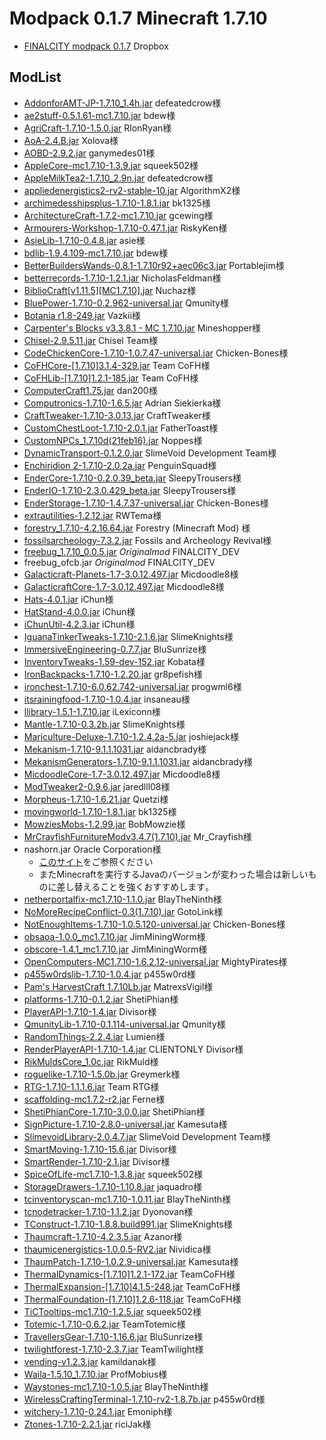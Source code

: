 
# Modpack 0.1.7 Minecraft 1.7.10
 - [FINALCITY modpack 0.1.7](https://www.dropbox.com/s/k9k6ioeq5w5nlc6/finalcitymodconfig0.1.7.zip?dl=0) Dropbox  

## ModList
 - [AddonforAMT-JP-1.7.10_1.4h.jar](http://defeatedcrow.wiki.fc2.com/wiki/JapaneseAddonForAppleMilkTea2) defeatedcrow様
 - [ae2stuff-0.5.1.61-mc1.7.10.jar](https://minecraft.curseforge.com/projects/ae2-stuff) bdew様
 - [AgriCraft-1.7.10-1.5.0.jar](https://minecraft.curseforge.com/projects/agricraft) RlonRyan様
 - [AoA-2.4.B.jar](https://adventofascension.gamepedia.com/Advent_of_Ascension_Wiki) Xolova様
 - [AOBD-2.9.2.jar](https://minecraft.curseforge.com/projects/another-one-bites-the-dust) ganymedes01様
 - [AppleCore-mc1.7.10-1.3.9.jar](https://minecraft.curseforge.com/projects/applecore) squeek502様
 - [AppleMilkTea2-1.7.10_2.9n.jar](https://minecraft.curseforge.com/projects/applemilktea2) defeatedcrow様
 - [appliedenergistics2-rv2-stable-10.jar](https://minecraft.curseforge.com/projects/applied-energistics-2) AlgorithmX2様
 - [archimedesshipsplus-1.7.10-1.8.1.jar](https://minecraft.curseforge.com/projects/davincis-vessels) bk1325様
 - [ArchitectureCraft-1.7.2-mc1.7.10.jar](https://minecraft.curseforge.com/projects/architecturecraft) gcewing様
 - [Armourers-Workshop-1.7.10-0.47.1.jar](https://minecraft.curseforge.com/projects/armourers-workshop) RiskyKen様
 - [AsieLib-1.7.10-0.4.8.jar](https://openeye.openmods.info/mod/asielib) asie様
 - [bdlib-1.9.4.109-mc1.7.10.jar](https://minecraft.curseforge.com/projects/bdlib) bdew様
 - [BetterBuildersWands-0.8.1-1.7.10r92+aec06c3.jar](https://minecraft.curseforge.com/projects/better-builders-wands) Portablejim様
 - [betterrecords-1.7.10-1.2.1.jar](https://minecraft.curseforge.com/projects/better-records) NicholasFeldman様
 - [BiblioCraft\[v1.11.5\]\[MC1.7.10\].jar](https://minecraft.curseforge.com/projects/bibliocraft) Nuchaz様
 - [BluePower-1.7.10-0.2.962-universal.jar](https://minecraft.curseforge.com/projects/blue-power) Qmunity様
 - [Botania r1.8-249.jar](https://minecraft.curseforge.com/projects/botania) Vazkii様
 - [Carpenter's Blocks v3.3.8.1 - MC 1.7.10.jar](https://minecraft.curseforge.com/projects/carpenters-blocks) Mineshopper様
 - [Chisel-2.9.5.11.jar](https://minecraft.curseforge.com/projects/chisel) Chisel Team様
 - [CodeChickenCore-1.7.10-1.0.7.47-universal.jar](https://minecraft.curseforge.com/projects/codechickencore) Chicken-Bones様
 - [CoFHCore-\[1.7.10\]3.1.4-329.jar](https://minecraft.curseforge.com/projects/cofhcore) Team CoFH様
 - [CoFHLib-\[1.7.10\]1.2.1-185.jar](https://minecraft.curseforge.com/projects/cofh-lib) Team CoFH様
 - [ComputerCraft1.75.jar](https://minecraft.curseforge.com/projects/computercraft) dan200様
 - [Computronics-1.7.10-1.6.5.jar](https://github.com/asiekierka/Computronics) Adrian Siekierka様
 - [CraftTweaker-1.7.10-3.0.13.jar](https://minecraft.curseforge.com/projects/crafttweaker) CraftTweaker様
 - [CustomChestLoot-1.7.10-2.0.1.jar](https://minecraft.curseforge.com/projects/custom-chest-loot) FatherToast様
 - [CustomNPCs_1.7.10d(21feb16).jar](https://minecraft.curseforge.com/projects/custom-npcs) Noppes様
 - [DynamicTransport-0.1.2.0.jar](https://minecraft.curseforge.com/projects/dynamic-transport) SlimeVoid Development Team様
 - [Enchiridion 2-1.7.10-2.0.2a.jar](https://minecraft.curseforge.com/projects/enchiridion) PenguinSquad様
 - [EnderCore-1.7.10-0.2.0.39_beta.jar](https://minecraft.curseforge.com/projects/endercore) SleepyTrousers様
 - [EnderIO-1.7.10-2.3.0.429_beta.jar](https://minecraft.curseforge.com/projects/ender-io) SleepyTrousers様
 - [EnderStorage-1.7.10-1.4.7.37-universal.jar](https://minecraft.curseforge.com/projects/ender-storage) Chicken-Bones様
 - [extrautilities-1.2.12.jar](https://minecraft.curseforge.com/projects/extra-utilities) RWTema様
 - [forestry_1.7.10-4.2.16.64.jar](https://minecraft.curseforge.com/projects/forestry) Forestry (Minecraft Mod) 様
 - [fossilsarcheology-7.3.2.jar](https://minecraft.curseforge.com/projects/fossils-and-archeology-revival) Fossils and Archeology Revival様
 - [freebug_1.7.10_0.0.5.jar](https://github.com/finalcity/freebug.jar) *Originalmod* FINALCITY_DEV
 - freebug_ofcb.jar *Originalmod* FINALCITY_DEV
 - [Galacticraft-Planets-1.7-3.0.12.497.jar](https://micdoodle8.com/mods/galacticraft) Micdoodle8様
 - [GalacticraftCore-1.7-3.0.12.497.jar](https://micdoodle8.com/mods/galacticraft) Micdoodle8様
 - [Hats-4.0.1.jar](https://minecraft.curseforge.com/projects/hats) iChun様 
 - [HatStand-4.0.0.jar](https://minecraft.curseforge.com/projects/hat-stand) iChun様
 - [iChunUtil-4.2.3.jar](https://minecraft.curseforge.com/projects/ichunutil) iChun様 
 - [IguanaTinkerTweaks-1.7.10-2.1.6.jar](https://minecraft.curseforge.com/projects/iguanas-tinker-tweaks) SlimeKnights様
 - [ImmersiveEngineering-0.7.7.jar](https://minecraft.curseforge.com/projects/immersive-engineering) BluSunrize様
 - [InventoryTweaks-1.59-dev-152.jar](https://minecraft.curseforge.com/projects/inventory-tweaks) Kobata様
 - [IronBackpacks-1.7.10-1.2.20.jar](https://minecraft.curseforge.com/projects/iron-backpacks) gr8pefish様
 - [ironchest-1.7.10-6.0.62.742-universal.jar](https://minecraft.curseforge.com/projects/iron-chests) progwml6様
 - [itsrainingfood-1.7.10-1.0.4.jar](https://minecraft.curseforge.com/projects/its-raining-food) insaneau様 
 - [llibrary-1.5.1-1.7.10.jar](https://minecraft.curseforge.com/projects/llibrary) iLexiconn様
 - [Mantle-1.7.10-0.3.2b.jar](https://minecraft.curseforge.com/projects/mantle) SlimeKnights様
 - [Mariculture-Deluxe-1.7.10-1.2.4.2a-5.jar](https://minecraft.curseforge.com/projects/mariculture) joshiejack様
 - [Mekanism-1.7.10-9.1.1.1031.jar](https://minecraft.curseforge.com/projects/mekanism) aidancbrady様
 - [MekanismGenerators-1.7.10-9.1.1.1031.jar](https://minecraft.curseforge.com/projects/mekanism) aidancbrady様
 - [MicdoodleCore-1.7-3.0.12.497.jar](https://micdoodle8.com/mods/galacticraft) Micdoodle8様
 - [ModTweaker2-0.9.6.jar](https://minecraft.curseforge.com/projects/modtweaker) jaredlll08様
 - [Morpheus-1.7.10-1.6.21.jar](https://minecraft.curseforge.com/projects/morpheus) Quetzi様
 - [movingworld-1.7.10-1.8.1.jar](https://minecraft.curseforge.com/projects/movingworld) bk1325様
 - [MowziesMobs-1.2.99.jar](https://minecraft.curseforge.com/projects/mowzies-mobs) BobMowzie様
 - [MrCrayfishFurnitureModv3.4.7(1.7.10).jar](https://minecraft.curseforge.com/projects/mrcrayfish-furniture-mod) Mr_Crayfish様
 - nashorn.jar Oracle Corporation様
   - [このサイト](http://customnpcs-jp.game-info.wiki/d/%A5%B9%A5%AF%A5%EA%A5%D7%A5%C8%A4%CE%C6%B3%C6%FE)をご参照ください
   - またMinecraftを実行するJavaのバージョンが変わった場合は新しいものに差し替えることを強くおすすめします｡
 - [netherportalfix-mc1.7.10-1.1.0.jar](https://minecraft.curseforge.com/projects/netherportalfix) BlayTheNinth様
 - [NoMoreRecipeConflict-0.3(1.7.10).jar](https://minecraft.curseforge.com/projects/stimmedcow-nomorerecipeconflict) GotoLink様
 - [NotEnoughItems-1.7.10-1.0.5.120-universal.jar](https://minecraft.curseforge.com/projects/notenoughitems) Chicken-Bones様
 - [obsaoa-1.0.0_mc1.7.10.jar](https://minecraft.curseforge.com/projects/obscore) JimMiningWorm様
 - [obscore-1.4.1_mc1.7.10.jar](https://minecraft.curseforge.com/projects/obsaoa) JimMiningWorm様
 - [OpenComputers-MC1.7.10-1.6.2.12-universal.jar](https://minecraft.curseforge.com/projects/opencomputers) MightyPirates様
 - [p455w0rdslib-1.7.10-1.0.4.jar](https://minecraft.curseforge.com/projects/p455w0rds-library) p455w0rd様
 - [Pam's HarvestCraft 1.7.10Lb.jar](https://minecraft.curseforge.com/projects/pams-harvestcraft) MatrexsVigil様
 - [platforms-1.7.10-0.1.2.jar](https://minecraft.curseforge.com/projects/platforms) ShetiPhian様
 - [PlayerAPI-1.7.10-1.4.jar](https://minecraft.curseforge.com/projects/player-api) Divisor様
 - [QmunityLib-1.7.10-0.1.114-universal.jar](https://minecraft.curseforge.com/projects/qmunitylib) Qmunity様
 - [RandomThings-2.2.4.jar](https://minecraft.curseforge.com/projects/random-things) Lumien様
 - [RenderPlayerAPI-1.7.10-1.4.jar](https://minecraft.curseforge.com/projects/render-player-api)  CLIENTONLY Divisor様
 - [RikMuldsCore_1.0c.jar](http://www.rikmuld.com/camping) RikMuld様
 - [roguelike-1.7.10-1.5.0b.jar](https://minecraft.curseforge.com/projects/roguelike-dungeons) Greymerk様
 - [RTG-1.7.10-1.1.1.6.jar](https://minecraft.curseforge.com/projects/realistic-terrain-generation) Team RTG様
 - [scaffolding-mc1.7.2-r2.jar](http://forum.minecraftuser.jp/viewtopic.php?t=2150) Ferne様
 - [ShetiPhianCore-1.7.10-3.0.0.jar](https://minecraft.curseforge.com/projects/shetiphiancore) ShetiPhian様
 - [SignPicture-1.7.10-2.8.0-universal.jar](https://minecraft.curseforge.com/projects/signpicture) Kamesuta様
 - [SlimevoidLibrary-2.0.4.7.jar](https://minecraft.curseforge.com/projects/slimevoid-library) SlimeVoid Development Team様
 - [SmartMoving-1.7.10-15.6.jar](https://minecraft.curseforge.com/projects/smart-moving) Divisor様
 - [SmartRender-1.7.10-2.1.jar](https://minecraft.curseforge.com/projects/smart-render) Divisor様
 - [SpiceOfLife-mc1.7.10-1.3.8.jar](https://minecraft.curseforge.com/projects/the-spice-of-life) squeek502様
 - [StorageDrawers-1.7.10-1.10.8.jar](https://minecraft.curseforge.com/projects/storage-drawers) jaquadro様
 - [tcinventoryscan-mc1.7.10-1.0.11.jar](https://minecraft.curseforge.com/projects/thaumcraft-inventory-scanning) BlayTheNinth様
 - [tcnodetracker-1.7.10-1.1.2.jar](https://minecraft.curseforge.com/projects/thaumcraft-node-tracker) Dyonovan様
 - [TConstruct-1.7.10-1.8.8.build991.jar](https://minecraft.curseforge.com/projects/tinkers-construct) SlimeKnights様
 - [Thaumcraft-1.7.10-4.2.3.5.jar](https://minecraft.curseforge.com/projects/thaumcraft) Azanor様
 - [thaumicenergistics-1.0.0.5-RV2.jar](https://minecraft.curseforge.com/projects/thaumic-energistics) Nividica様
 - [ThaumPatch-1.7.10-1.0.2.9-universal.jar](https://minecraft.curseforge.com/projects/thaumpatch) Kamesuta様
 - [ThermalDynamics-\[1.7.10\]1.2.1-172.jar](https://minecraft.curseforge.com/projects/thermal-dynamics) TeamCoFH様
 - [ThermalExpansion-\[1.7.10\]4.1.5-248.jar](https://minecraft.curseforge.com/projects/thermalexpansion) TeamCoFH様
 - [ThermalFoundation-\[1.7.10\]1.2.6-118.jar](https://minecraft.curseforge.com/projects/thermal-foundation) TeamCoFH様
 - [TiCTooltips-mc1.7.10-1.2.5.jar](https://minecraft.curseforge.com/projects/tic-tooltips) squeek502様
 - [Totemic-1.7.10-0.6.2.jar](https://minecraft.curseforge.com/projects/totemic) TeamTotemic様
 - [TravellersGear-1.7.10-1.16.6.jar](https://minecraft.curseforge.com/projects/travellers-gear) BluSunrize様
 - [twilightforest-1.7.10-2.3.7.jar](https://minecraft.curseforge.com/projects/the-twilight-forest) TeamTwilight様
 - [vending-v1.2.3.jar](https://minecraft.curseforge.com/projects/vending-block) kamildanak様
 - [Waila-1.5.10_1.7.10.jar](https://minecraft.curseforge.com/projects/waila) ProfMobius様
 - [Waystones-mc1.7.10-1.0.5.jar](https://minecraft.curseforge.com/projects/waystones) BlayTheNinth様
 - [WirelessCraftingTerminal-1.7.10-rv2-1.8.7b.jar](https://minecraft.curseforge.com/projects/wireless-crafting-terminal) p455w0rd様
 - [witchery-1.7.10-0.24.1.jar](https://minecraft.curseforge.com/projects/witchery) Emoniph様
 - [Ztones-1.7.10-2.2.1.jar](https://minecraft.curseforge.com/projects/ztones) riciJak様
